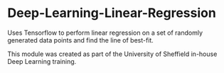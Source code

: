 # Deep-Learning-Linear-Regression
Uses Tensorflow to perform linear regression on a set of randomly generated data points and find the line of best-fit.

This module was created as part of the University of Sheffield in-house Deep Learning training.

